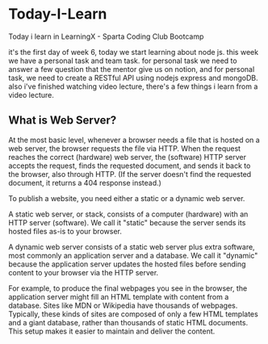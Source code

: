 # Today-I-Learn

Today i learn in LearningX - Sparta Coding Club Bootcamp

it's the first day of week 6, today we start learning about node js. this week we have a personal task and team task. for personal task we need to answer a few question that the mentor give us on notion, and for personal task, we need to create a RESTful API using nodejs express and mongoDB. also i've finished watching video lecture, there's a few things i learn from a video lecture.

## What is Web Server?
At the most basic level, whenever a browser needs a file that is hosted on a web server, the browser requests the file via HTTP. When the request reaches the correct (hardware) web server, the (software) HTTP server accepts the request, finds the requested document, and sends it back to the browser, also through HTTP. (If the server doesn't find the requested document, it returns a 404 response instead.)

To publish a website, you need either a static or a dynamic web server.

A static web server, or stack, consists of a computer (hardware) with an HTTP server (software). We call it "static" because the server sends its hosted files as-is to your browser.

A dynamic web server consists of a static web server plus extra software, most commonly an application server and a database. We call it "dynamic" because the application server updates the hosted files before sending content to your browser via the HTTP server.

For example, to produce the final webpages you see in the browser, the application server might fill an HTML template with content from a database. Sites like MDN or Wikipedia have thousands of webpages. Typically, these kinds of sites are composed of only a few HTML templates and a giant database, rather than thousands of static HTML documents. This setup makes it easier to maintain and deliver the content.
